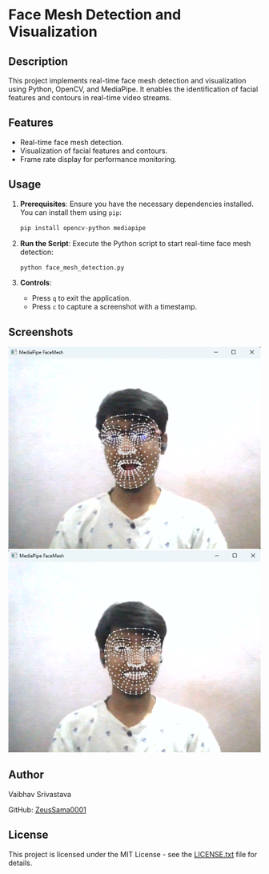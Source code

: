 # Face Mesh Detection and Visualization

## Description
This project implements real-time face mesh detection and visualization using Python, OpenCV, and MediaPipe. It enables the identification of facial features and contours in real-time video streams.

## Features
- Real-time face mesh detection.
- Visualization of facial features and contours.
- Frame rate display for performance monitoring.

## Usage
1. **Prerequisites**: Ensure you have the necessary dependencies installed. You can install them using `pip`:

    ```bash
    pip install opencv-python mediapipe
    ```

2. **Run the Script**: Execute the Python script to start real-time face mesh detection:

    ```bash
    python face_mesh_detection.py
    ```

3. **Controls**:
    - Press `q` to exit the application.
    - Press `c` to capture a screenshot with a timestamp.

## Screenshots
![Screenshot 1](screenshots/screenshot1.png)
![Screenshot 2](screenshots/screenshot2.png)

## Author
Vaibhav Srivastava

GitHub: [ZeusSama0001](https://github.com/ZeusSama0001)

## License

This project is licensed under the MIT License - see the [LICENSE.txt](LICENSE.txt) file for details.
